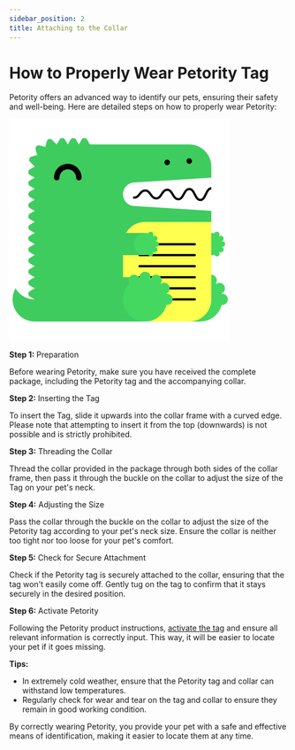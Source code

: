 ```yaml
---
sidebar_position: 2
title: Attaching to the Collar
---
```


# How to Properly Wear Petority Tag

Petority offers an advanced way to identify our pets, ensuring their safety and well-being. Here are detailed steps on how to properly wear Petority:

![attaching](/img/logo.svg)

**Step 1:** Preparation

Before wearing Petority, make sure you have received the complete package, including the Petority tag and the accompanying collar.

**Step 2:** Inserting the Tag

To insert the Tag, slide it upwards into the collar frame with a curved edge. Please note that attempting to insert it from the top (downwards) is not possible and is strictly prohibited.

**Step 3:** Threading the Collar

Thread the collar provided in the package through both sides of the collar frame, then pass it through the buckle on the collar to adjust the size of the Tag on your pet's neck.

**Step 4:** Adjusting the Size

Pass the collar through the buckle on the collar to adjust the size of the Petority tag according to your pet's neck size. Ensure the collar is neither too tight nor too loose for your pet's comfort.

**Step 5:** Check for Secure Attachment

Check if the Petority tag is securely attached to the collar, ensuring that the tag won't easily come off. Gently tug on the tag to confirm that it stays securely in the desired position.

**Step 6:** Activate Petority

Following the Petority product instructions, [activate the tag](/docs/devices/getting-started/device-activate) and ensure all relevant information is correctly input. This way, it will be easier to locate your pet if it goes missing.

**Tips:**

+ In extremely cold weather, ensure that the Petority tag and collar can withstand low temperatures.
+ Regularly check for wear and tear on the tag and collar to ensure they remain in good working condition.

By correctly wearing Petority, you provide your pet with a safe and effective means of identification, making it easier to locate them at any time.